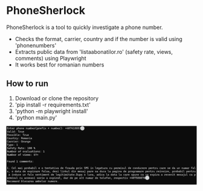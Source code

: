 # PhoneSherlock

PhoneSherlock is a tool to quickly investigate a phone number.
- Checks the format, carrier, country and if the number is valid using 'phonenumbers'
- Extracts public data from 'listaabonatilor.ro' (safety rate, views, comments) using Playwright
- It works best for romanian numbers

## How to run

1. Download or clone the repository
2. 'pip install -r requirements.txt'
3. 'python -m playwright install'
4. 'python main.py'

![PhoneSherlock Running](image.png)